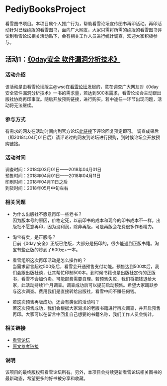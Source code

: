 # PediyBooksProject
看雪图书项目。本项目属个人推广行为，帮助看雪论坛宣传图书再印活动。再印活动针对已经绝版的看雪图书，面向广大网友，大家只需将所需的绝版的看雪图书评论到看雪论坛相关活动贴下，会有相关工作人员进行统计调查，欢迎大家积极参与。


## 活动1：[《0day安全 软件漏洞分析技术》](https://bbs.pediy.com/thread-224860.htm)

### 活动介绍

该活动是由看雪论坛版主@wsc在[看雪论坛](https://bbs.pediy.com/)发起的，意在调查广大网友对《0day安全软件漏洞分析技术》一书的需求量，若达到500本需求，看雪论坛会主动跟出版社协商再印事宜。随后开放预购链接，进行购买。若中途任一环节出现问题，活动将无法继续。


### 参与方式

有需求的网友在活动时间内到官方论坛[此链接](https://bbs.pediy.com/thread-224860.htm)下评论回复预定即可。
调查成果后（即2018年04月01日后）请评论过的网友到论坛进行预购，到时候论坛会开放预购链接。


### 活动时间

调查时间：2018年03月01日——2018年04月01日<br>
预售时间：2018年04月01日——2018年04月11日<br>
印刷时间：2018年04月11日之后<br>
到货时间：2018年05月中旬左右<br>


### 相关问题

- 为什么出版社不愿意再印一些老书？<br>
    因为版本号的原因，价格定死，以前印书的成本和现今的印书成本不一样。出版社不愿意再印，因为没利润，除非再版，可是再版会花费很多作者精力。

- 淘宝有卖，是正版吗？<br>
    目前《0day 安全》正版已绝版，大部分是拓印的，很少能遇到正版书籍。淘宝有些正版的炒到了600元+一本。

- 看雪组织这次再印活动是怎么操作的？<br>
    当需求留言超过500条后，看雪会开通预售支付功能。预售达到500本后，我们会跟出版社谈，让其帮忙印制500本。到时候书籍也是出版社定价的正版书，看雪不会加价卖。可能邮费需要自理。若预售失败，我们将把钱退给大家，此活动持续1个月调查。调查成功后可以提前启动预售。希望大家踊跃参与这次调查。费用我们是直接转给出版社，看雪中间不赚任何钱。

- 若这次预售再版成功，还会有类似的活动吗？<br>
    若这次预售成功，我们会根据大家渴求的老版书籍进行再次调查，并开启预售再印。大家可以在留言中回复自己想要的书籍名称，我们工作人员会统计。


### 相关链接

- [看雪论坛](https://bbs.pediy.com/)
- [原文参考链接](https://bbs.pediy.com/thread-224860.htm)


### 说明

该项目的最终版权归看雪论坛所有。另外，本项目会持续更新看雪论坛相关图书的最新动态，希望更多的好书被分享和收藏。

